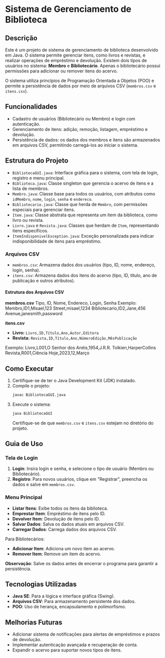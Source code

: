# Sistema de Gerenciamento de Biblioteca

## Descrição
Este é um projeto de sistema de gerenciamento de biblioteca desenvolvido em Java. O sistema permite gerenciar itens, como livros e revistas, e realizar operações de empréstimo e devolução. Existem dois tipos de usuários no sistema: **Membro** e **Bibliotecário**. Apenas o bibliotecário possui permissões para adicionar ou remover itens do acervo.

O sistema utiliza princípios de Programação Orientada a Objetos (POO) e permite a persistência de dados por meio de arquivos CSV (`membros.csv` e `itens.csv`).

## Funcionalidades
- Cadastro de usuários (Bibliotecário ou Membro) e login com autenticação.
- Gerenciamento de itens: adição, remoção, listagem, empréstimo e devolução.
- Persistência de dados: os dados dos membros e itens são armazenados em arquivos CSV, permitindo carregá-los ao iniciar o sistema.

## Estrutura do Projeto
- `BibliotecaGUI.java`: Interface gráfica para o sistema, com tela de login, registro e menu principal.
- `Biblioteca.java`: Classe singleton que gerencia o acervo de itens e a lista de membros.
- `Membro.java`: Classe base para todos os usuários, com atributos como `idMembro`, `nome`, `login`, `senha` e `endereco`.
- `Bibliotecario.java`: Classe que herda de `Membro`, com permissões especiais para gerenciar itens.
- `Item.java`: Classe abstrata que representa um item da biblioteca, como livro ou revista.
- `Livro.java` e `Revista.java`: Classes que herdam de `Item`, representando itens específicos.
- `ItemIndisponivelException.java`: Exceção personalizada para indicar indisponibilidade de itens para empréstimo.

### Arquivos CSV
- `membros.csv`: Armazena dados dos usuários (tipo, ID, nome, endereço, login, senha).
- `itens.csv`: Armazena dados dos itens do acervo (tipo, ID, título, ano de publicação e outros atributos).

#### Estrutura dos Arquivos CSV
**membros.csv**
Tipo, ID, Nome, Endereco, Login, Senha Exemplo: Membro,ID1,Misael,123 Street,misael,1234 Bibliotecario,ID2,Jane,456 Avenue,janesmith,password

**itens.csv**
- **Livro:** `Livro,ID,Título,Ano,Autor,Editora`
- **Revista:** `Revista,ID,Título,Ano,NúmeroEdição,MêsPublicação`

Exemplo:
Livro,L001,O Senhor dos Anéis,1954,J.R.R. Tolkien,HarperCollins Revista,R001,Ciência Hoje,2023,12,Março


## Como Executar
1. Certifique-se de ter o Java Development Kit (JDK) instalado.
2. Compile o projeto:
    ```bash
    javac BibliotecaGUI.java
    ```
3. Execute o sistema:
    ```bash
    java BibliotecaGUI
    ```
   Certifique-se de que `membros.csv` e `itens.csv` estejam no diretório do projeto.

## Guia de Uso

### Tela de Login
1. **Login**: Insira login e senha, e selecione o tipo de usuário (Membro ou Bibliotecário).
2. **Registro**: Para novos usuários, clique em "Registrar", preencha os dados e salve em `membros.csv`.

### Menu Principal
- **Listar Itens**: Exibe todos os itens da biblioteca.
- **Emprestar Item**: Empréstimo de itens pelo ID.
- **Devolver Item**: Devolução de itens pelo ID.
- **Salvar Dados**: Salva os dados atuais em arquivos CSV.
- **Carregar Dados**: Carrega dados dos arquivos CSV.

Para Bibliotecários:
- **Adicionar Item**: Adiciona um novo item ao acervo.
- **Remover Item**: Remove um item do acervo.

**Observação**: Salve os dados antes de encerrar o programa para garantir a persistência.

## Tecnologias Utilizadas
- **Java SE**: Para a lógica e interface gráfica (Swing).
- **Arquivos CSV**: Para armazenamento persistente dos dados.
- **POO**: Uso de herança, encapsulamento e polimorfismo.

## Melhorias Futuras
- Adicionar sistema de notificações para alertas de empréstimos e prazos de devolução.
- Implementar autenticação avançada e recuperação de conta.
- Expandir o acervo para suportar novos tipos de itens.

